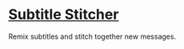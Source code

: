 # [Subtitle Stitcher](https://MysteryPancake.github.io/Subtitle-Stitcher/)
Remix subtitles and stitch together new messages.
